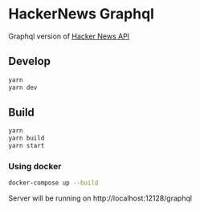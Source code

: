 # HackerNews Graphql

Graphql version of [Hacker News API](https://github.com/HackerNews/API)

## Develop

```bash
yarn
yarn dev
```

## Build

```bash
yarn
yarn build
yarn start
```

### Using docker

```bash
docker-compose up --build
```

Server will be running on http://localhost:12128/graphql
